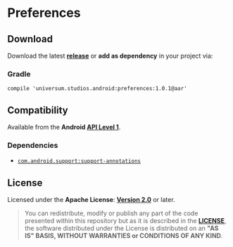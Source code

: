 Preferences
===============

## Download ##

Download the latest **[release](https://github.com/universum-studios/android_preferences/releases/tag/1.0.1 "Latest Releases page")** or **add as dependency** in your project via:

### Gradle ###

    compile 'universum.studios.android:preferences:1.0.1@aar'

## Compatibility ##

Available from the **Android [API Level 1](http://developer.android.com/about/versions/android-1.1.html "See API highlights")**.

### Dependencies ###

- [`com.android.support:support-annotations`](https://developer.android.com/topic/libraries/support-library/packages.html#annotations)

## License ##

Licensed under the **Apache License**: **[Version 2.0](http://www.apache.org/licenses/LICENSE-2.0)** or later.

> You can redistribute, modify or publish any part of the code presented within this repository but as it is described in the [**LICENSE**](https://github.com/universum-studios/android_preferences/blob/master/LICENSE.md), the software distributed under the License is distributed on an **"AS IS" BASIS, WITHOUT WARRANTIES or CONDITIONS OF ANY KIND**.
